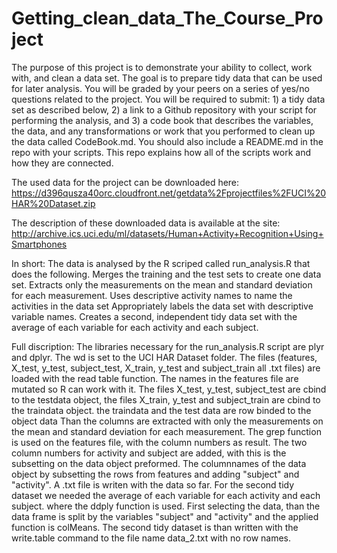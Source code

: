 # Getting_clean_data_The_Course_Project
The purpose of this project is to demonstrate your ability to collect, work with, and clean a data set. 
The goal is to prepare tidy data that can be used for later analysis. You will be graded by your peers 
on a series of yes/no questions related to the project. You will be required to submit: 1) a tidy data 
set as described below, 2) a link to a Github repository with your script for performing the analysis, 
and 3) a code book that describes the variables, the data, and any transformations or work that you 
performed to clean up the data called CodeBook.md. You should also include a README.md in the repo with 
your scripts. This repo explains how all of the scripts work and how they are connected. 

The used data for the project can be downloaded here:
https://d396qusza40orc.cloudfront.net/getdata%2Fprojectfiles%2FUCI%20HAR%20Dataset.zip 

The description of these downloaded data is available at the site:
http://archive.ics.uci.edu/ml/datasets/Human+Activity+Recognition+Using+Smartphones 

In short:
The data is analysed by the R scriped called run_analysis.R that does the following. 
Merges the training and the test sets to create one data set.
Extracts only the measurements on the mean and standard deviation for each measurement. 
Uses descriptive activity names to name the activities in the data set
Appropriately labels the data set with descriptive variable names. 
Creates a second, independent tidy data set with the average of each variable for each activity and each subject.

Full discription:
The libraries necessary for the run_analysis.R script are plyr and dplyr. The wd is set to the UCI HAR
Dataset folder. The files (features, X_test, y_test, subject_test, X_train, y_test and subject_train all .txt files)
are loaded with the read table function.
The names in the features file are mutated so R can work with it. The files X_test, y_test, subject_test are cbind to the testdata object, the files X_train, y_test and subject_train are cbind to the traindata object. the traindata and the test data are row binded to the object data
Than the columns are extracted with only the measurements on the mean and standard deviation for each measurement. The grep function is used on the features file, with the column numbers as result. The two column numbers for activity and subject are added, with this is the subsetting on the data object preformed. The columnnames of the data object by subsetting the rows from features and adding "subject" and "activity". A .txt file is writen with the data so far.
For the second tidy dataset we needed the average of each variable for each activity and each subject. where the ddply function is used. First selecting the data, than the data frame is split by the variables "subject" and "activity" and the applied function is colMeans.
The second tidy dataset is than written with the write.table command to the file name data_2.txt with no row names.

